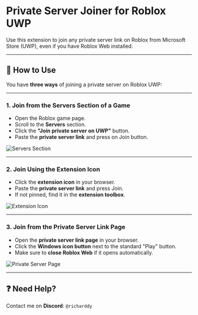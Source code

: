 # Private Server Joiner for Roblox UWP

Use this extension to join any private server link on Roblox from Microsoft Store (UWP), even if you have Roblox Web installed.

---

## 🔧 How to Use

You have **three ways** of joining a private server on Roblox UWP:

---

### 1. Join from the Servers Section of a Game

- Open the Roblox game page.
- Scroll to the **Servers** section.
- Click the **"Join private server on UWP"** button.
- Paste the **private server link** and press on Join button.

![Servers Section](https://github.com/user-attachments/assets/32f1d6a6-207a-4ac8-8637-14c8a1079ca3)

---

### 2. Join Using the Extension Icon

- Click the **extension icon** in your browser.
- Paste the **private server link** and press Join.
- If not pinned, find it in the **extension toolbox**.

![Extension Icon](https://github.com/user-attachments/assets/513ded78-a638-4d3e-aac1-546c6542004b)

---

### 3. Join from the Private Server Link Page

- Open the **private server link page** in your browser.
- Click the **Windows icon button** next to the standard "Play" button.
- Make sure to **close Roblox Web** if it opens automatically.

![Private Server Page](https://github.com/user-attachments/assets/0bef4d47-fc02-4dac-a905-038873f5532e)

---

## ❓ Need Help?

Contact me on **Discord**: `@richarddy`
